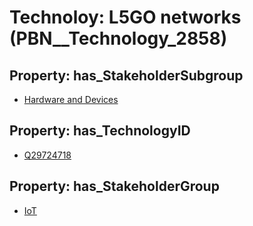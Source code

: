 # Technoloy: __L5GO networks__ (PBN__Technology_2858)

## Property: has_StakeholderSubgroup

* [Hardware and Devices](PBN__TechSubgroup_117)

## Property: has_TechnologyID

* [Q29724718](Q29724718)

## Property: has_StakeholderGroup

* [IoT](PBN__TechGroup_16)

